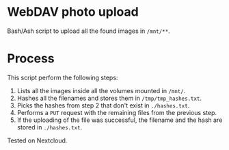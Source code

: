 # WebDAV photo upload
Bash/Ash script to upload all the found images in `/mnt/**`.

# Process
This script perform the following steps:
1. Lists all the images inside all the volumes mounted in `/mnt/`.
1. Hashes all the filenames and stores them in `/tmp/tmp_hashes.txt`.
1. Picks the hashes from step 2 that don't exist in `./hashes.txt`.
1. Performs a `PUT` request with the remaining files from the previous step.
1. If the uploading of the file was successful, the filename and the hash are stored in `./hashes.txt`.

Tested on Nextcloud.
